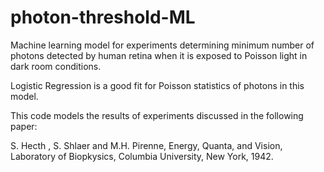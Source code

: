 # photon-threshold-ML
Machine learning model for experiments determining minimum number of photons detected by human retina when it is exposed to 
Poisson light in dark room conditions.

Logistic Regression is a good fit for Poisson statistics of photons in this model.

This code models the results of experiments discussed in the following paper:

 S. Hecth , S. Shlaer and M.H. Pirenne, Energy, Quanta, and Vision,
Laboratory of Biopkysics, Columbia University, New York, 1942.

